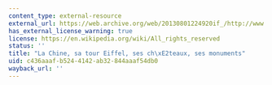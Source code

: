 ```yaml
---
content_type: external-resource
external_url: https://web.archive.org/web/20130801224920if_/http://www.geo.fr/photos/reportages-geo/la-chine-sa-tour-eiffel-ses-chateaux-ses-moulins/petit-paris
has_external_license_warning: true
license: https://en.wikipedia.org/wiki/All_rights_reserved
status: ''
title: "La Chine, sa tour Eiffel, ses ch\xE2teaux, ses monuments"
uid: c436aaaf-b524-4142-ab32-844aaaf54db0
wayback_url: ''
---
```

